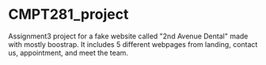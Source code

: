 # CMPT281_project

Assignment3 project for a fake website called "2nd Avenue Dental" made with mostly boostrap. It includes 5 different webpages from landing, contact us, appointment, and meet the team.
